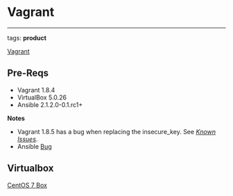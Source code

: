 # Vagrant
___

tags: **product**


[Vagrant](https://www.vagrantup.com/)


## Pre-Reqs

* Vagrant 1.8.4
* VirtualBox 5.0.26
* Ansible 2.1.2.0-0.1.rc1+

**Notes**

* Vagrant 1.8.5 has a bug when replacing the insecure_key.  See [*Known Issues*](https://seven.centos.org/2016/08/updated-centos-vagrant-images-available-v1607-01/).
* Ansible [Bug](https://github.com/ansible/ansible/issues/12817)



## Virtualbox

[CentOS 7 Box](https://atlas.hashicorp.com/centos/boxes/7/versions/1607.01)
